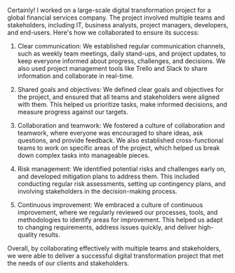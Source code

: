 Certainly! I worked on a large-scale digital transformation project for a global financial services company. The project involved multiple teams and stakeholders, including IT, business analysts, project managers, developers, and end-users. Here's how we collaborated to ensure its success:

1. Clear communication: We established regular communication channels, such as weekly team meetings, daily stand-ups, and project updates, to keep everyone informed about progress, challenges, and decisions. We also used project management tools like Trello and Slack to share information and collaborate in real-time.

2. Shared goals and objectives: We defined clear goals and objectives for the project, and ensured that all teams and stakeholders were aligned with them. This helped us prioritize tasks, make informed decisions, and measure progress against our targets.

3. Collaboration and teamwork: We fostered a culture of collaboration and teamwork, where everyone was encouraged to share ideas, ask questions, and provide feedback. We also established cross-functional teams to work on specific areas of the project, which helped us break down complex tasks into manageable pieces.

4. Risk management: We identified potential risks and challenges early on, and developed mitigation plans to address them. This included conducting regular risk assessments, setting up contingency plans, and involving stakeholders in the decision-making process.

5. Continuous improvement: We embraced a culture of continuous improvement, where we regularly reviewed our processes, tools, and methodologies to identify areas for improvement. This helped us adapt to changing requirements, address issues quickly, and deliver high-quality results.

Overall, by collaborating effectively with multiple teams and stakeholders, we were able to deliver a successful digital transformation project that met the needs of our clients and stakeholders.